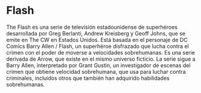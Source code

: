 # Flash 

The Flash es una serie de televisión estadounidense de superhéroes desarrollada por Greg Berlanti, Andrew Kreisberg y Geoff Johns, que se emite en The CW en Estados Unidos. Está basada en el personaje de DC Comics Barry Allen / Flash, un superhéroe disfrazado que lucha contra el crimen con el poder de moverse a velocidades sobrehumanas. Es una serie derivada de Arrow, que existe en el mismo universo ficticio. La serie sigue a Barry Allen, interpretado por Grant Gustin, un investigador de escenas del crimen que obtiene velocidad sobrehumana, que usa para luchar contra criminales, incluidos otros que también han adquirido habilidades sobrehumanas.
